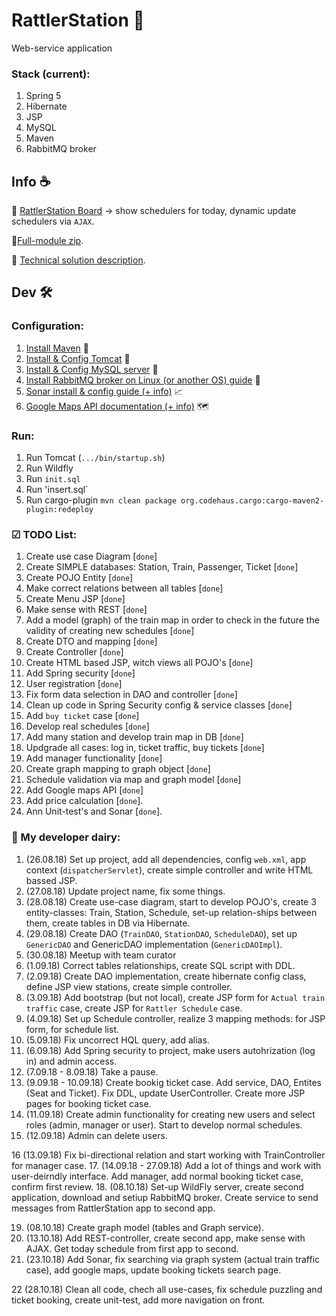 # RattlerStation 🚄
Web-service application

### Stack (current): 
  1. Spring 5
  2. Hibernate
  3. JSP
  4. MySQL
  5. Maven
  6. RabbitMQ broker

## Info ☕
🚉 [RattlerStation Board](https://github.com/SlandShow/RattlerStationBoard "RattlerStation Board") → show schedulers for today, dynamic update schedulers via `AJAX`.

🚩[Full-module zip](https://www.dropbox.com/s/a4k8smrqxzjiewx/Multimodule.zip?dl=0 "RattlerStation multimodule").

📜 [Technical solution description](https://docs.google.com/document/d/1JD0oye7d4DWrSed6wTocsLR2nnt64H480gjqtjamkug/ "TSD").

## Dev 🛠️

### Configuration:
1. [Install Maven](https://maven.apache.org/guides/getting-started/maven-in-five-minutes.html "Maven") 🍭
2. [Install & Config Tomcat](https://www.baeldung.com/tomcat "Tomcat") 🌵
3. [Install & Config MySQL server](https://www.javacodegeeks.com/2018/05/mysql-server-tutorial.html "MySQL") 🍦
4. [Install RabbitMQ broker on Linux (or another OS) guide](https://www.vultr.com/docs/how-to-install-rabbitmq-on-ubuntu-16-04-47 "RabbitMQ") 💬
5. [Sonar install & config guide (+ info)](https://www.baeldung.com/sonar-qube "SonarQube") 📈
6. [Google Maps API documentation (+ info)](https://developers.google.com/maps/documentation/ "Google maps API") 🗺

### Run:
1. Run Tomcat (`.../bin/startup.sh`)
2. Run Wildfly 
3. Run `init.sql`
4. Run 'insert.sql`
5. Run cargo-plugin `mvn clean package org.codehaus.cargo:cargo-maven2-plugin:redeploy`

### ☑ TODO List:

1. Create use case Diagram [`done`]
2. Create SIMPLE databases: Station, Train, Passenger, Ticket [`done`]
3. Create POJO Entity [`done`]
4. Make correct relations between all tables [`done`]
5. Create Menu JSP [`done`]
6. Make sense with REST [`done`]
7. Add a model (graph) of the train map in order to check in the future the validity of creating new schedules [`done`]
8. Create DTO and mapping [`done`]
9. Create Controller [`done`]
10. Create HTML based JSP, witch views all POJO's [`done`]
11. Add Spring security [`done`]
12. User registration [`done`]
13. Fix form data selection in DAO and controller [`done`]
14. Clean up code in Spring Security config & service classes [`done`]
15. Add `buy ticket` case [`done`]
16. Develop real schedules [`done`]
17. Add many station and develop train map in DB [`done`]
18. Updgrade all cases: log in, ticket traffic, buy tickets [`done`]
19. Add manager functionality [`done`]
20. Create graph mapping to graph object [`done`]
21. Schedule validation via map and graph model [`done`]
22. Add Google maps API [`done`]
23. Add price calculation [`done`].
24. Ann Unit-test's and Sonar [`done`].

### 📘 My developer dairy:

1. (26.08.18) Set up project, add all dependencies, config `web.xml`, app context (`dispatcherServlet`), create simple controller and write HTML bassed JSP.
2. (27.08.18) Update project name, fix some things.   
3. (28.08.18) Create use-case diagram, start to develop POJO's, create 3 entity-classes: Train, Station, Schedule, set-up relation-ships between them, create tables in DB via Hibernate.
4. (29.08.18) Create DAO (`TrainDAO`, `StationDAO`, `ScheduleDAO`), set up `GenericDAO` and GenericDAO implementation (`GenericDAOImpl`).
5. (30.08.18) Meetup with team curator
6. (1.09.18) Correct tables relationships, create SQL script with DDL.
7. (2.09.18) Create DAO implementation, create hibernate config class, define JSP view stations, create simple controller.
8. (3.09.18) Add bootstrap (but not local), create JSP form for `Actual train traffic` case, create JSP for `Rattler Schedule` case.
9. (4.09.18) Set up Schedule controller, realize 3 mapping methods: for JSP form, for schedule list.
10. (5.09.18) Fix uncorrect HQL query, add alias.
11. (6.09.18) Add Spring security to project, make users autohrization (log in) and admin access.
12. (7.09.18 - 8.09.18) Take a pause. 
13. (9.09.18 - 10.09.18) Create bookig ticket case. Add service, DAO, Entites (Seat and Ticket). Fix DDL, update UserController. Create more JSP pages for booking ticket case.
14. (11.09.18) Create admin functionality for creating new users and select roles (admin, manager or user). Start to develop normal schedules.
15. (12.09.18) Admin can delete users.

16 (13.09.18) Fix bi-directional relation and start working with TrainController for manager case.
17. (14.09.18 - 27.09.18) Add a lot of things and work with user-deirndly interface. Add manager, add normal booking ticket case, confirm first review.
18. (08.10.18) Set-up WildFly server, create second application, download and setiup RabbitMQ broker. Create service to send messages from RattlerStation app to second app.

19. (08.10.18) Create graph model (tables and Graph service).
20. (13.10.18) Add REST-controller, create second app, make sense with AJAX. Get today schedule from first app to second.
21. (23.10.18) Add Sonar, fix searching via graph system (actual train traffic case), add google maps, update booking tickets search page.

22 (28.10.18) Clean all code, chech all use-cases, fix schedule puzzling and ticket booking, create unit-test, add more navigation on front.
